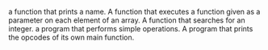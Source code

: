 a function that prints a name.
A function that executes a function given as a parameter on each element of an array.
A function that searches for an integer. a program that performs simple operations.
A program that prints the opcodes of its own main function.